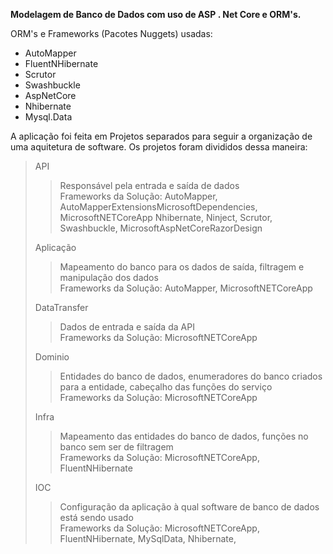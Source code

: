 **Modelagem de Banco de Dados com uso de ASP . Net Core e ORM's.**

ORM's e Frameworks (Pacotes Nuggets) usadas:
  
  - AutoMapper
  - FluentNHibernate
  - Scrutor
  - Swashbuckle
  - AspNetCore
  - Nhibernate
  - Mysql.Data
  
  
A aplicação foi feita em Projetos separados para seguir a organização de uma aquitetura de software.
Os projetos foram divididos dessa maneira:
  
  > API
  >> Responsável pela entrada e saída de dados <br>
  >> Frameworks da Solução: AutoMapper, AutoMapperExtensionsMicrosoftDependencies, <br>MicrosoftNETCoreApp
  >> Nhibernate, Ninject, Scrutor, Swashbuckle, MicrosoftAspNetCoreRazorDesign
  >
  > Aplicação 
  >> Mapeamento do banco para os dados de saída, filtragem e manipulação dos dados<br>
  >> Frameworks da Solução: AutoMapper, MicrosoftNETCoreApp
  >
  > DataTransfer 
  >> Dados de entrada e saída da API <br>
  >> Frameworks da Solução: MicrosoftNETCoreApp
  >
  > Dominio
  >> Entidades do banco de dados, enumeradores do banco criados para a entidade, cabeçalho das funções do serviço <br>
  >> Frameworks da Solução: MicrosoftNETCoreApp
  >
  > Infra 
  >> Mapeamento das entidades do banco de dados, funções no banco sem ser de filtragem <br>
  >> Frameworks da Solução: MicrosoftNETCoreApp, FluentNHibernate
  >
  > IOC
  >> Configuração da aplicação à qual software de banco de dados está sendo usado <br>
  >> Frameworks da Solução: MicrosoftNETCoreApp, FluentNHibernate, MySqlData, Nhibernate, 
  
  
  
  
  
